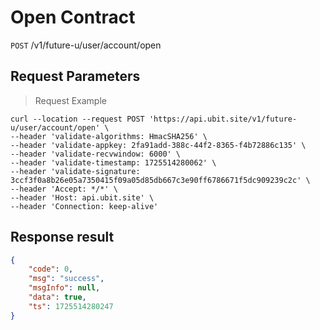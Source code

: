 # Open Contract

`POST` /v1/future-u/user/account/open

## Request Parameters

> Request Example

```shell
curl --location --request POST 'https://api.ubit.site/v1/future-u/user/account/open' \
--header 'validate-algorithms: HmacSHA256' \
--header 'validate-appkey: 2fa91add-388c-44f2-8365-f4b72886c135' \
--header 'validate-recvwindow: 6000' \
--header 'validate-timestamp: 1725514280062' \
--header 'validate-signature: 3ccf3f0a8b26e05a7350415f09a05d85db667c3e90ff6786671f5dc909239c2c' \
--header 'Accept: */*' \
--header 'Host: api.ubit.site' \
--header 'Connection: keep-alive'
```

## Response result

```json
{
    "code": 0,
    "msg": "success",
    "msgInfo": null,
    "data": true,
    "ts": 1725514280247
}
```

